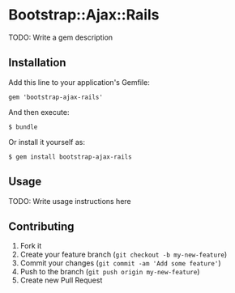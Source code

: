 # Bootstrap::Ajax::Rails

TODO: Write a gem description

## Installation

Add this line to your application's Gemfile:

    gem 'bootstrap-ajax-rails'

And then execute:

    $ bundle

Or install it yourself as:

    $ gem install bootstrap-ajax-rails

## Usage

TODO: Write usage instructions here

## Contributing

1. Fork it
2. Create your feature branch (`git checkout -b my-new-feature`)
3. Commit your changes (`git commit -am 'Add some feature'`)
4. Push to the branch (`git push origin my-new-feature`)
5. Create new Pull Request
